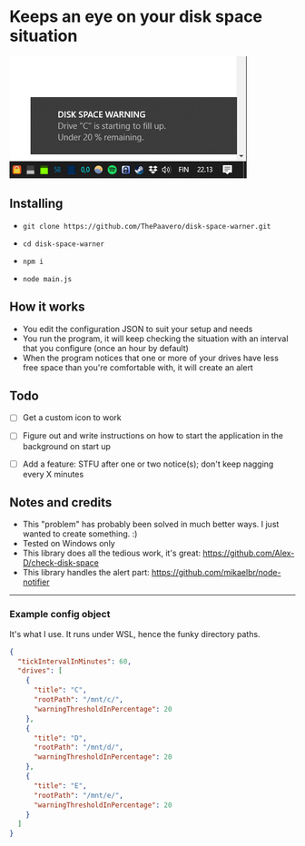 # Keeps an eye on your disk space situation

![Screenshot of alert](https://github.com/ThePaavero/disk-space-warner/blob/master/screenshot.png)

## Installing
- `git clone https://github.com/ThePaavero/disk-space-warner.git`

- `cd disk-space-warner`

- `npm i`

- `node main.js`

## How it works
- You edit the configuration JSON to suit your setup and needs
- You run the program, it will keep checking the situation with an interval that you configure (once an hour by default) 
- When the program notices that one or more of your drives have less free space than you're comfortable with, it will create an alert

## Todo
- [ ] Get a custom icon to work

- [ ] Figure out and write instructions on how to start the application in the background on start up

- [ ] Add a feature: STFU after one or two notice(s); don't keep nagging every X minutes

## Notes and credits
- This "problem" has probably been solved in much better ways. I just wanted to create something. :)
- Tested on Windows only
- This library does all the tedious work, it's great: https://github.com/Alex-D/check-disk-space
- This library handles the alert part: https://github.com/mikaelbr/node-notifier

---

### Example config object
It's what I use. It runs under WSL, hence the funky directory paths.
```json
{
  "tickIntervalInMinutes": 60,
  "drives": [
    {
      "title": "C",
      "rootPath": "/mnt/c/",
      "warningThresholdInPercentage": 20
    },
    {
      "title": "D",
      "rootPath": "/mnt/d/",
      "warningThresholdInPercentage": 20
    },
    {
      "title": "E",
      "rootPath": "/mnt/e/",
      "warningThresholdInPercentage": 20
    }
  ]
}
```
